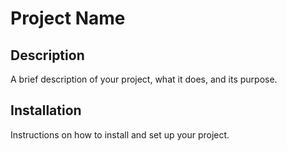 # Project Name

## Description
A brief description of your project, what it does, and its purpose.

## Installation
Instructions on how to install and set up your project.